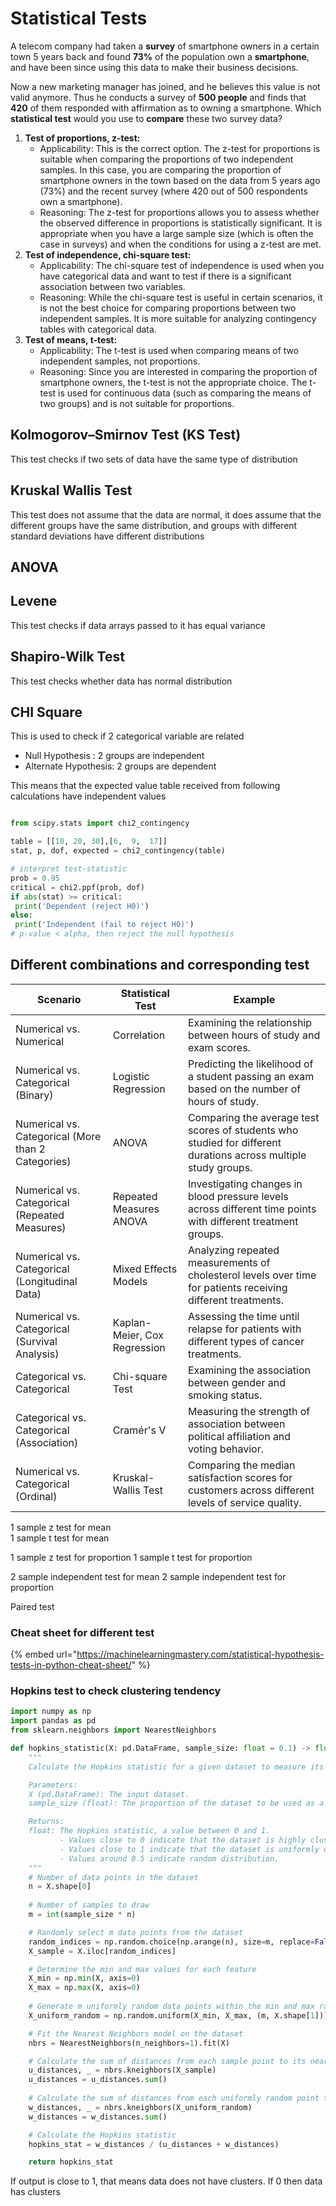 # Statistical Tests

A telecom company had taken a **survey** of smartphone owners in a certain town 5 years back and found **73%** of the population own a **smartphone**, and have been since using this data to make their business decisions.

Now a new marketing manager has joined, and he believes this value is not valid anymore. Thus he conducts a survey of **500 people** and finds that **420** of them responded with affirmation as to owning a smartphone. Which **statistical test** would you use to **compare** these two survey data?

1. **Test of proportions, z-test:**
   * Applicability: This is the correct option. The z-test for proportions is suitable when comparing the proportions of two independent samples. In this case, you are comparing the proportion of smartphone owners in the town based on the data from 5 years ago (73%) and the recent survey (where 420 out of 500 respondents own a smartphone).
   * Reasoning: The z-test for proportions allows you to assess whether the observed difference in proportions is statistically significant. It is appropriate when you have a large sample size (which is often the case in surveys) and when the conditions for using a z-test are met.
2. **Test of independence, chi-square test:**
   * Applicability: The chi-square test of independence is used when you have categorical data and want to test if there is a significant association between two variables.
   * Reasoning: While the chi-square test is useful in certain scenarios, it is not the best choice for comparing proportions between two independent samples. It is more suitable for analyzing contingency tables with categorical data.
3. **Test of means, t-test:**
   * Applicability: The t-test is used when comparing means of two independent samples, not proportions.
   * Reasoning: Since you are interested in comparing the proportion of smartphone owners, the t-test is not the appropriate choice. The t-test is used for continuous data (such as comparing the means of two groups) and is not suitable for proportions.

## Kolmogorov–Smirnov Test (KS Test)

This test checks if two sets of data have the same type of distribution

## Kruskal Wallis Test

This test does not assume that the data are normal, it does assume that the different groups have the same distribution, and groups with different standard deviations have different distributions

## ANOVA

## Levene

This test checks if data arrays passed to it has equal variance

## Shapiro-Wilk Test

This test checks whether data has normal distribution

## CHI Square

This is used to check if 2 categorical variable are related

* Null Hypothesis : 2 groups are independent
* Alternate Hypothesis: 2 groups are dependent

This means that the expected value table received from following calculations have independent values

```python

from scipy.stats import chi2_contingency

table = [[10, 20, 30],[6,  9,  17]]
stat, p, dof, expected = chi2_contingency(table)

# interpret test-statistic
prob = 0.95
critical = chi2.ppf(prob, dof)
if abs(stat) >= critical:
 print('Dependent (reject H0)')
else:
 print('Independent (fail to reject H0)')
# p-value < alpha, then reject the null hypothesis
```

## Different combinations and corresponding test

| Scenario                                           | Statistical Test             | Example                                                                                                         |
| -------------------------------------------------- | ---------------------------- | --------------------------------------------------------------------------------------------------------------- |
| Numerical vs. Numerical                            | Correlation                  | Examining the relationship between hours of study and exam scores.                                              |
| Numerical vs. Categorical (Binary)                 | Logistic Regression          | Predicting the likelihood of a student passing an exam based on the number of hours of study.                   |
| Numerical vs. Categorical (More than 2 Categories) | ANOVA                        | Comparing the average test scores of students who studied for different durations across multiple study groups. |
| Numerical vs. Categorical (Repeated Measures)      | Repeated Measures ANOVA      | Investigating changes in blood pressure levels across different time points with different treatment groups.    |
| Numerical vs. Categorical (Longitudinal Data)      | Mixed Effects Models         | Analyzing repeated measurements of cholesterol levels over time for patients receiving different treatments.    |
| Numerical vs. Categorical (Survival Analysis)      | Kaplan-Meier, Cox Regression | Assessing the time until relapse for patients with different types of cancer treatments.                        |
| Categorical vs. Categorical                        | Chi-square Test              | Examining the association between gender and smoking status.                                                    |
| Categorical vs. Categorical (Association)          | Cramér's V                   | Measuring the strength of association between political affiliation and voting behavior.                        |
| Numerical vs. Categorical (Ordinal)                | Kruskal-Wallis Test          | Comparing the median satisfaction scores for customers across different levels of service quality.              |

1 sample z test for mean\
1 sample t test for mean

1 sample z test for proportion 1 sample t test for proportion

2 sample independent test for mean 2 sample independent test for proportion

Paired test

### Cheat sheet for different test

{% embed url="https://machinelearningmastery.com/statistical-hypothesis-tests-in-python-cheat-sheet/" %}

### Hopkins test to check clustering tendency

```python
import numpy as np
import pandas as pd
from sklearn.neighbors import NearestNeighbors

def hopkins_statistic(X: pd.DataFrame, sample_size: float = 0.1) -> float:
    """
    Calculate the Hopkins statistic for a given dataset to measure its clustering tendency.

    Parameters:
    X (pd.DataFrame): The input dataset.
    sample_size (float): The proportion of the dataset to be used as a sample. Default is 0.1.

    Returns:
    float: The Hopkins statistic, a value between 0 and 1.
           - Values close to 0 indicate that the dataset is highly clustered.
           - Values close to 1 indicate that the dataset is uniformly distributed.
           - Values around 0.5 indicate random distribution.
    """
    # Number of data points in the dataset
    n = X.shape[0] 
    
    # Number of samples to draw
    m = int(sample_size * n) 

    # Randomly select m data points from the dataset
    random_indices = np.random.choice(np.arange(n), size=m, replace=False)
    X_sample = X.iloc[random_indices]

    # Determine the min and max values for each feature
    X_min = np.min(X, axis=0)
    X_max = np.max(X, axis=0)
    
    # Generate m uniformly random data points within the min and max range of the dataset
    X_uniform_random = np.random.uniform(X_min, X_max, (m, X.shape[1]))

    # Fit the Nearest Neighbors model on the dataset
    nbrs = NearestNeighbors(n_neighbors=1).fit(X)

    # Calculate the sum of distances from each sample point to its nearest neighbor in the dataset
    u_distances, _ = nbrs.kneighbors(X_sample)
    u_distances = u_distances.sum()
    
    # Calculate the sum of distances from each uniformly random point to its nearest neighbor in the dataset
    w_distances, _ = nbrs.kneighbors(X_uniform_random)
    w_distances = w_distances.sum()

    # Calculate the Hopkins statistic
    hopkins_stat = w_distances / (u_distances + w_distances)

    return hopkins_stat
```

If output is close to 1, that means data does not have clusters. If 0 then data has clusters
